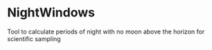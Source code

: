 # NightWindows
Tool to calculate periods of night with no moon above the horizon for scientific sampling
